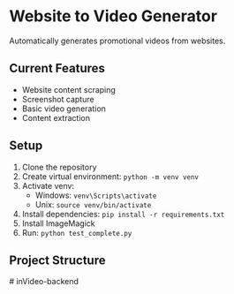 # Website to Video Generator

Automatically generates promotional videos from websites.

## Current Features

- Website content scraping
- Screenshot capture
- Basic video generation
- Content extraction

## Setup

1. Clone the repository
2. Create virtual environment: `python -m venv venv`
3. Activate venv:
   - Windows: `venv\Scripts\activate`
   - Unix: `source venv/bin/activate`
4. Install dependencies: `pip install -r requirements.txt`
5. Install ImageMagick
6. Run: `python test_complete.py`

## Project Structure
#   i n V i d e o - b a c k e n d  
 